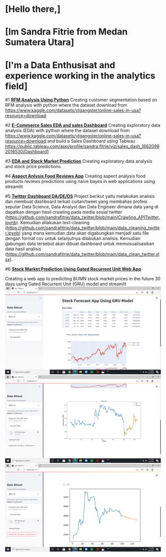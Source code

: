 # [**Hello there,**]
# [**Im Sandra Fitrie from Medan Sumatera Utara**] 
# [**I'm a Data Enthusisat and experience working in the analytics field**]

#1 [**RFM Analysis Using Python**](https://github.com/sandrafitrie/sales/blob/main/rfm_sales.ipynb)
Creating customer segmentation based on RFM analysis with python where the dataset download from https://www.kaggle.com/datasets/ytgangster/online-sales-in-usa?resource=download

#2 [**E-Commerce Sales EDA and sales Dashboard**](https://github.com/sandrafitrie/sales)
Creating exploratory data analysis (EDA) with python where the dataset download from https://www.kaggle.com/datasets/ytgangster/online-sales-in-usa?resource=download
and build a Sales Dashboard using Tableau https://public.tableau.com/app/profile/sandra.fitrie/viz/sales_dash_16620982016530/Dashboard1

#3 [**EDA and Stock Market Prediction**](https://github.com/sandrafitrie/EDA)
Creating exploratory data analysis and stock price predictions 

#4 [**Aspect Anlysis Food Reviews App**](https://github.com/sandrafitrie/Absa)
Creating aspect analysis food products reviews predictions using naive bayes in web applications using streamlit

#5 [**Twitter Dashboard DA/DE/DS**](https://github.com/sandrafitrie/data_twitter)
Project berikut yaitu melakukan analisis dan membuat dashboard terkait cuitan/tweet yang membahas profesi seputar Data Science, Data Analyst dan Data Engineer dimana data yang di dapatkan dengan hasil crawling pada media sosial twitter (https://github.com/sandrafitrie/data_twitter/blob/main/Crawling_APITwitter.ipynb). Kemudian dilakukan text-cleaning (https://github.com/sandrafitrie/data_twitter/blob/main/data_cleaning_twitter.ipynb) yang mana kemudian data akan digabungkan menjadi satu file dengan format csv untuk selanjutnya dilakukan analisis. Kemudian gabungan data tersebut akan dibuat dashboard untuk memvisualisasikan data hasil analisis  (https://github.com/sandrafitrie/data_twitter/blob/main/data_clean_twitter.xlsx).

#6 [**Stock Market Prediction Using Gated Recurrent Unit Web App**](https://github.com/sandrafitrie/Forecasting_stockprice)

Creating a web app to predicting BUMN stock market prices in the future 30 days using Gated Recurrent Unit (GRU) model and streamlit
![](https://github.com/sandrafitrie/Portfolio/blob/main/images/Screenshot%20(36).png)
![](https://github.com/sandrafitrie/Portfolio/blob/main/images/Screenshot%20(37).png)
![](https://github.com/sandrafitrie/Portfolio/blob/main/images/Screenshot%20(38).png)
